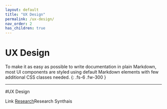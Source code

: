 ```yaml
---
layout: default
title: "UX Design"
permalink: /ux-design/
nav_order: 2
has_children: true
---
```


# UX Design

To make it as easy as possible to write documentation in plain Markdown, most UI components are styled using default Markdown elements with few additional CSS classes needed.
{: .fs-6 .fw-300 }

---

#UX Design 

Link	[Research](/research)Research
Synthais
